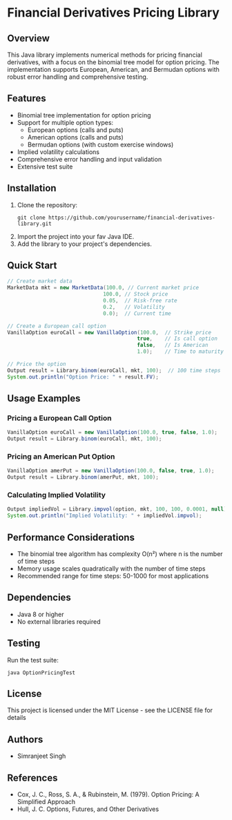 # Financial Derivatives Pricing Library

## Overview

This Java library implements numerical methods for pricing financial derivatives, with a focus on the binomial tree model for option pricing. The implementation supports European, American, and Bermudan options with robust error handling and comprehensive testing.

## Features

- Binomial tree implementation for option pricing
- Support for multiple option types:
  - European options (calls and puts)
  - American options (calls and puts)
  - Bermudan options (with custom exercise windows)
- Implied volatility calculations
- Comprehensive error handling and input validation
- Extensive test suite

## Installation

1. Clone the repository:
   ```
   git clone https://github.com/yourusername/financial-derivatives-library.git
   ```
2. Import the project into your fav Java IDE.
3. Add the library to your project's dependencies.

## Quick Start

```java
// Create market data
MarketData mkt = new MarketData(100.0, // Current market price
                               100.0, // Stock price
                               0.05,  // Risk-free rate
                               0.2,   // Volatility
                               0.0);  // Current time

// Create a European call option
VanillaOption euroCall = new VanillaOption(100.0,  // Strike price
                                          true,    // Is call option
                                          false,   // Is American
                                          1.0);    // Time to maturity

// Price the option
Output result = Library.binom(euroCall, mkt, 100);  // 100 time steps
System.out.println("Option Price: " + result.FV);
```

## Usage Examples

### Pricing a European Call Option

```java
VanillaOption euroCall = new VanillaOption(100.0, true, false, 1.0);
Output result = Library.binom(euroCall, mkt, 100);
```

### Pricing an American Put Option

```java
VanillaOption amerPut = new VanillaOption(100.0, false, true, 1.0);
Output result = Library.binom(amerPut, mkt, 100);
```

### Calculating Implied Volatility

```java
Output impliedVol = Library.impvol(option, mkt, 100, 100, 0.0001, null);
System.out.println("Implied Volatility: " + impliedVol.impvol);
```

## Performance Considerations

- The binomial tree algorithm has complexity O(n²) where n is the number of time steps
- Memory usage scales quadratically with the number of time steps
- Recommended range for time steps: 50-1000 for most applications

## Dependencies

- Java 8 or higher
- No external libraries required

## Testing

Run the test suite:
```
java OptionPricingTest
```

## License

This project is licensed under the MIT License - see the LICENSE file for details

## Authors

- Simranjeet Singh

## References

- Cox, J. C., Ross, S. A., & Rubinstein, M. (1979). Option Pricing: A Simplified Approach
- Hull, J. C. Options, Futures, and Other Derivatives